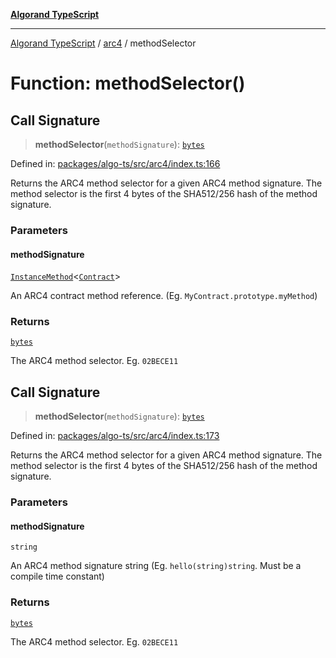 [**Algorand TypeScript**](../../README.md)

***

[Algorand TypeScript](../../modules.md) / [arc4](../README.md) / methodSelector

# Function: methodSelector()

## Call Signature

> **methodSelector**(`methodSignature`): [`bytes`](../../index/type-aliases/bytes.md)

Defined in: [packages/algo-ts/src/arc4/index.ts:166](https://github.com/algorandfoundation/puya-ts/blob/main/packages/algo-ts/src/arc4/index.ts#L166)

Returns the ARC4 method selector for a given ARC4 method signature. The method selector is the first
4 bytes of the SHA512/256 hash of the method signature.

### Parameters

#### methodSignature

[`InstanceMethod`](../-internal-/type-aliases/InstanceMethod.md)\<[`Contract`](../classes/Contract.md)\>

An ARC4 contract method reference. (Eg. `MyContract.prototype.myMethod`)

### Returns

[`bytes`](../../index/type-aliases/bytes.md)

The ARC4 method selector. Eg. `02BECE11`

## Call Signature

> **methodSelector**(`methodSignature`): [`bytes`](../../index/type-aliases/bytes.md)

Defined in: [packages/algo-ts/src/arc4/index.ts:173](https://github.com/algorandfoundation/puya-ts/blob/main/packages/algo-ts/src/arc4/index.ts#L173)

Returns the ARC4 method selector for a given ARC4 method signature. The method selector is the first
4 bytes of the SHA512/256 hash of the method signature.

### Parameters

#### methodSignature

`string`

An ARC4 method signature string (Eg. `hello(string)string`.  Must be a compile time constant)

### Returns

[`bytes`](../../index/type-aliases/bytes.md)

The ARC4 method selector. Eg. `02BECE11`
